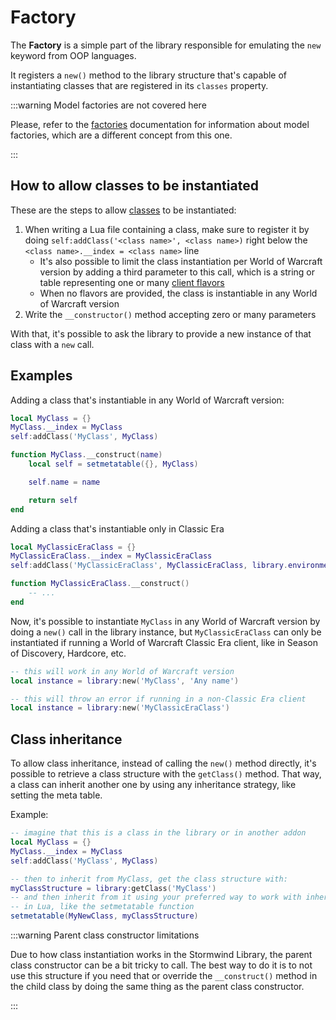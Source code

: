# Factory

The **Factory** is a simple part of the library responsible for emulating the `new` keyword from OOP languages.

It registers a `new()` method to the library structure that's capable of instantiating classes
that are registered in its `classes` property.

:::warning Model factories are not covered here

Please, refer to the [factories](/docs/category/factories) documentation for information about model factories, which are a different concept from this one.

:::

## How to allow classes to be instantiated

These are the steps to allow [classes](classes) to be instantiated:

1. When writing a Lua file containing a class, make sure to register it by doing
`self:addClass('<class name>', <class name>)` right below the `<class name>.__index = <class name>`
line
   * It's also possible to limit the class instantiation per World of Warcraft
     version by adding a third parameter to this call, which is a string or 
     table representing one or many [client flavors](environment)
   * When no flavors are provided, the class is instantiable in any World of 
     Warcraft version
1. Write the `__constructor()` method accepting zero or many parameters

With that, it's possible to ask the library to provide a new instance of that 
class with a `new` call.

## Examples

Adding a class that's instantiable in any World of Warcraft version:

```lua
local MyClass = {}
MyClass.__index = MyClass
self:addClass('MyClass', MyClass)

function MyClass.__construct(name)
    local self = setmetatable({}, MyClass)

    self.name = name

    return self
end
```

Adding a class that's instantiable only in Classic Era

```lua
local MyClassicEraClass = {}
MyClassicEraClass.__index = MyClassicEraClass
self:addClass('MyClassicEraClass', MyClassicEraClass, library.environment.constants.CLIENT_CLASSIC_ERA)

function MyClassicEraClass.__construct()
    -- ...
end
```

Now, it's possible to instantiate `MyClass` in any World of Warcraft version 
by doing a `new()` call in the library instance, but `MyClassicEraClass` can
only be instantiated if running a World of Warcraft Classic Era client, like 
in Season of Discovery, Hardcore, etc.

```lua
-- this will work in any World of Warcraft version
local instance = library:new('MyClass', 'Any name')

-- this will throw an error if running in a non-Classic Era client
local instance = library:new('MyClassicEraClass')
```

## Class inheritance

To allow class inheritance, instead of calling the `new()` method directly, 
it's possible to retrieve a class structure with the `getClass()` method. That
way, a class can inherit another one by using any inheritance strategy, like 
setting the meta table.

Example:

```lua
-- imagine that this is a class in the library or in another addon
local MyClass = {}
MyClass.__index = MyClass
self:addClass('MyClass', MyClass)

-- then to inherit from MyClass, get the class structure with:
myClassStructure = library:getClass('MyClass')
-- and then inherit from it using your preferred way to work with inheritance
-- in Lua, like the setmetatable function
setmetatable(MyNewClass, myClassStructure)
```

:::warning Parent class constructor limitations

Due to how class instantiation works in the Stormwind Library, the parent 
class constructor can be a bit tricky to call. The best way to do it is to
not use this structure if you need that or override the `__construct()` method
in the child class by doing the same thing as the parent class constructor.

:::